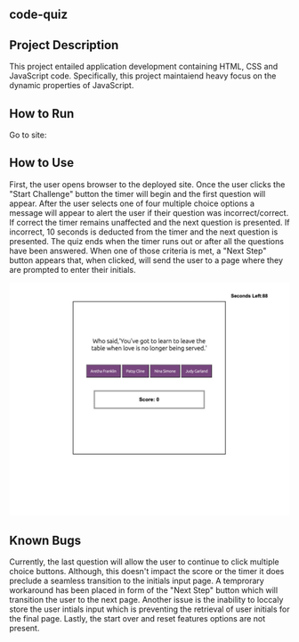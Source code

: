 ## code-quiz

## Project Description

This project entailed application development containing HTML, CSS and JavaScript code. Specifically, this project maintaiend heavy focus on the dynamic properties of JavaScript. 

## How to Run
Go to site: 


## How to Use

First, the user opens browser to the deployed site. Once the user clicks the "Start Challenge" button the timer will begin and the first question will appear. After the user selects one of four multiple choice options a message will appear to alert the user if their question was incorrect/correct. If correct the timer remains unaffected and the next question is presented. If incorrect, 10 seconds is deducted from the timer and the next question is presented. The quiz ends when the timer runs out or after all the questions have been answered. When one of those criteria is met, a "Next Step" button appears that, when clicked, will send the user to a page where they are prompted to enter their initials.

<img src="./assets/ScreenShot.jpg">

## Known Bugs

Currently, the last question will allow the user to continue to click multiple choice buttons. Although, this doesn't impact the score or the timer it does preclude a seamless transition to the initials input page. A temprorary workaround has been placed in form of the "Next Step" button which will transition the user to the next page. Another issue is the inability to loccaly store the user intials input which is preventing the retrieval of user initials for the final page. Lastly, the start over and reset features options are not present.

